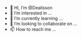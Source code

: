 - 👋 Hi, I’m @Dealisson
- 👀 I’m interested in ...
- 🌱 I’m currently learning ...
- 💞️ I’m looking to collaborate on ...
- 📫 How to reach me ...

<!---
Dealisson/Dealisson is a ✨ special ✨ repository because its `README.md` (this file) appears on your GitHub profile.
You can click the Preview link to take a look at your changes.
--->
